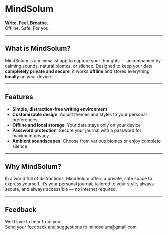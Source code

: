 # MindSolum

**Write. Feel. Breathe.**  
Offline. Safe. For you.

---

## What is MindSolum?

MindSolum is a minimalist app to capture your thoughts — accompanied by calming sounds, natural biomes, or silence. Designed to keep your data **completely private and secure**, it works **offline** and stores everything **locally** on your device.

---

## Features

- **Simple, distraction-free writing environment**  
- **Customizable design**: Adjust themes and styles to your personal preferences  
- **Offline and local storage**: Your data stays only on your device  
- **Password protection**: Secure your journal with a password for maximum privacy  
- **Ambient soundscapes**: Choose from various biomes or enjoy complete silence  

---

## Why MindSolum?

In a world full of distractions, MindSolum offers a private, safe space to express yourself. It’s your personal journal, tailored to your style, always secure, and always accessible — no internet required.

---

## Feedback

We’d love to hear from you!  
Send your feedback and suggestions to [mindsolum@gmail.com](mailto:mindsolum@gmail.com)
